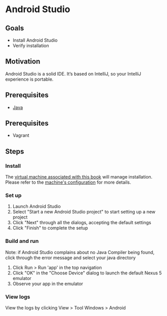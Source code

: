 # Android Studio

## Goals

* Install Android Studio
* Verify installation

## Motivation

Android Studio is a solid IDE. It’s based on IntelliJ, so your IntelliJ experience is portable.

## Prerequisites

* [Java](tools/java_installation.md)

## Prerequisites

* Vagrant

## Steps

### Install

The [virtual machine associated with this book](tools/vagrant.md) will manage installation. Please refer to the [machine's configuration](../Vagrantfile) for more details.

### Set up

1. Launch Android Studio
1. Select "Start a new Android Studio project" to start setting up a new project
1. Click "Next" through all the dialogs, accepting the default settings
1. Click "Finish" to complete the setup

### Build and run

Note: if Android Studio complains about no Java Compiler being found, click through the error message and select your java directory

1. Click Run > Run 'app' in the top navigation
1. Click "OK" in the "Choose Device" dialog to launch the default Nexus 5 emulator
1. Observe your app in the emulator

### View logs

View the logs by clicking View > Tool Windows > Android
